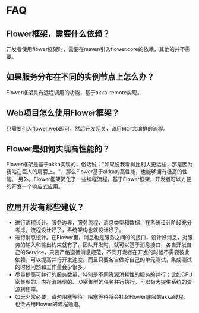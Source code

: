 # FAQ

## Flower框架，需要什么依赖？

开发者使用flower框架时，需要在maven引入flower.core的依赖，其他的并不需要。

## 如果服务分布在不同的实例节点上怎么办？

Flower框架具有远程调用的功能，基于akka-remote实现。

## Web项目怎么使用Flower框架？

只需要引入flower.web即可，然后开发网关，调用自定义编排的流程。

## Flower是如何实现高性能的？

Flower框架是基于akka实现的，俗话说："如果说我看得比别人更远些，那是因为我站在巨人的肩膀上。"，那么Flower基于akka的高性能，也能够拥有极高的性能。
另外，Flower框架简化了一些编程流程，基于Flower框架，开发者可以方便的开发一个响应式应用。

## 应用开发有那些建议？

* 进行流程设计。服务边界，服务流程，消息类型和数据，在系统设计阶段充分考虑，流程设计好了，系统架构也就设计好了。
* 进行消息设计。在Flower里，消息也是服务之间的的接口，设计好消息，对服务的输入和输出约束就有了，团队开发时，就可以基于消息接口，各自开发自己的Service，只要严格遵循消息规范，不同开发者在开发的时候不需要彼此依赖，可以提高并行开发速度。而且只要各自做好自己的单元测试，集成测试的时候问题和工作量会少很多。
* 尽量提高可并行的服务数量，特别是不同资源消耗性的服务的并行；比如CPU密集型的、内存消耗型的、IO密集型的任务并行执行，可以极大提供系统的资源利用率。
* 如无非常必要，请勿阻塞等待，阻塞等待将会挂起Flower底层的akka线程，也会占用Flower的流程通道。